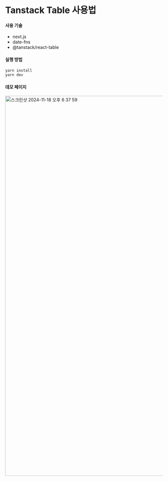 # Tanstack Table 사용법

#### 사용 기술
- next.js
- date-fns
- @tanstack/react-table

#### 실행 방법

```bash
yarn install
yarn dev
```

#### 데모 페이지 
<img width="1216" alt="스크린샷 2024-11-18 오후 6 37 59" src="https://github.com/user-attachments/assets/5da285c0-5f41-46c6-8fb6-6f24687a5ccc">
